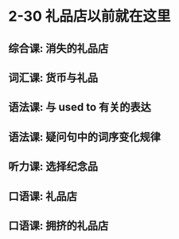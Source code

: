 # 2-30 礼品店以前就在这里

## 综合课: 消失的礼品店

## 词汇课: 货币与礼品

## 语法课: 与 used to 有关的表达

## 语法课: 疑问句中的词序变化规律

## 听力课: 选择纪念品

## 口语课: 礼品店

## 口语课: 拥挤的礼品店